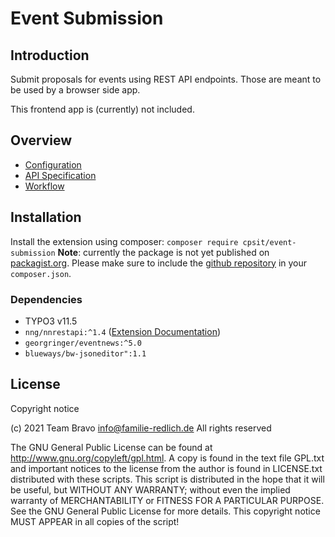 # Event Submission

## Introduction
Submit proposals for events using REST API endpoints.
Those are meant to be used by a browser side app.

This frontend app is (currently) not included.

## Overview
* [Configuration](Documentation/ForAdministrators/Configuration.md)
* [API Specification](Documentation/ForDevelopers/APIspecification.md)
* [Workflow](Documentation/ForDevelopers/Workflow.md)

## Installation

Install the extension using composer: `composer require cpsit/event-submission`
**Note**: currently the package is not yet published on [packagist.org](https://packagist.org/). Please make
sure to include the [github repository](https://github.com/CPS-IT/event-submission.git) in your `composer.json`.

### Dependencies

* TYPO3 v11.5
* `nng/nnrestapi:^1.4` ([Extension Documentation](https://labor.99grad.de/typo3-docs/typo3-nnrestapi/index.html))
* `georgringer/eventnews:^5.0`
* `blueways/bw-jsoneditor":1.1`


## License

Copyright notice

(c) 2021 Team Bravo <info@familie-redlich.de>
All rights reserved

The GNU General Public License can be found at
http://www.gnu.org/copyleft/gpl.html.
A copy is found in the text file GPL.txt and important notices to the license
from the author is found in LICENSE.txt distributed with these scripts.
This script is distributed in the hope that it will be useful,
but WITHOUT ANY WARRANTY; without even the implied warranty of
MERCHANTABILITY or FITNESS FOR A PARTICULAR PURPOSE.  See the
GNU General Public License for more details.
This copyright notice MUST APPEAR in all copies of the script!
